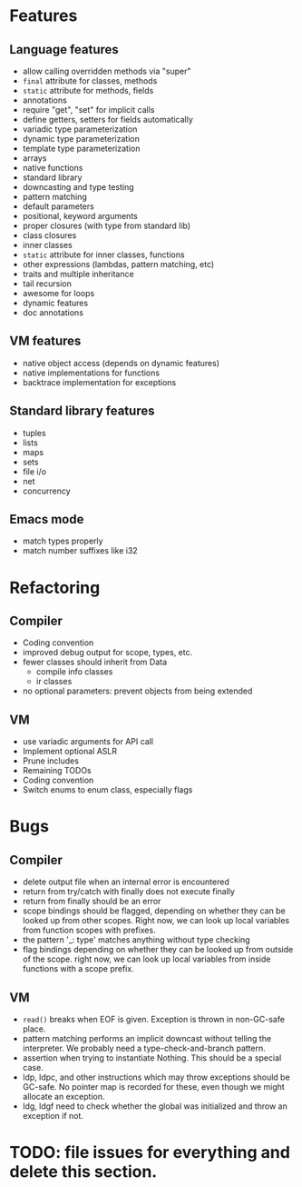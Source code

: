 # Features

## Language features

- allow calling overridden methods via "super"
- `final` attribute for classes, methods
- `static` attribute for methods, fields
- annotations
- require "get", "set" for implicit calls
- define getters, setters for fields automatically
- variadic type parameterization
- dynamic type parameterization
- template type parameterization
- arrays
- native functions
- standard library
- downcasting and type testing
- pattern matching
- default parameters
- positional, keyword arguments
- proper closures (with type from standard lib)
- class closures
- inner classes
- `static` attribute for inner classes, functions
- other expressions (lambdas, pattern matching, etc)
- traits and multiple inheritance
- tail recursion
- awesome for loops
- dynamic features
- doc annotations

## VM features
- native object access (depends on dynamic features)
- native implementations for functions
- backtrace implementation for exceptions

## Standard library features
- tuples
- lists
- maps
- sets
- file i/o
- net
- concurrency

## Emacs mode
- match types properly
- match number suffixes like i32

# Refactoring

## Compiler
- Coding convention
- improved debug output for scope, types, etc.
- fewer classes should inherit from Data
  - compile info classes
  - ir classes
- no optional parameters: prevent objects from being extended

## VM
- use variadic arguments for API call
- Implement optional ASLR
- Prune includes
- Remaining TODOs
- Coding convention
- Switch enums to enum class, especially flags

# Bugs

## Compiler
- delete output file when an internal error is encountered
- return from try/catch with finally does not execute finally
- return from finally should be an error
- scope bindings should be flagged, depending on whether they can be looked up from other
  scopes. Right now, we can look up local variables from function scopes with prefixes.
- the pattern '_: type' matches anything without type checking
- flag bindings depending on whether they can be looked up from outside of the scope. right now,
  we can look up local variables from inside functions with a scope prefix.

## VM
- `read()` breaks when EOF is given. Exception is thrown in non-GC-safe place.
- pattern matching performs an implicit downcast without telling the interpreter.
  We probably need a type-check-and-branch pattern.
- assertion when trying to instantiate Nothing. This should be a special case.
- ldp, ldpc, and other instructions which may throw exceptions should be GC-safe.
  No pointer map is recorded for these, even though we might allocate an exception.
- ldg, ldgf need to check whether the global was initialized and throw an exception if not.

# TODO: file issues for everything and delete this section.
